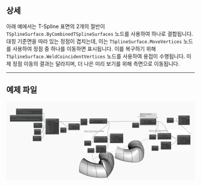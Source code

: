<!--- Autodesk.DesignScript.Geometry.TSpline.TSplineSurface.WeldCoincidentVertices --->
<!--- UZA22A4OYIXSIP3U5CUGNZ3WBDHIEMOS2MYI5GKTJJJFBTGI5JTA --->
## 상세
아래 예에서는 T-Spline 표면의 2개의 절반이 `TSplineSurface.ByCombinedTSplineSurfaces` 노드를 사용하여 하나로 결합됩니다. 대칭 기준면을 따라 있는 정점이 겹치는데, 이는 `TSplineSurface.MoveVertices` 노드를 사용하여 정점 중 하나를 이동하면 표시됩니다. 이를 복구하기 위해 `TSplineSurface.WeldCoincidentVertices` 노드를 사용하여 용접이 수행됩니다. 이제 정점 이동의 결과는 달라지며, 더 나은 미리 보기를 위해 측면으로 이동됩니다.
___
## 예제 파일

![TSplineSurface.WeldCoincidentVertices](./UZA22A4OYIXSIP3U5CUGNZ3WBDHIEMOS2MYI5GKTJJJFBTGI5JTA_img.jpg)
